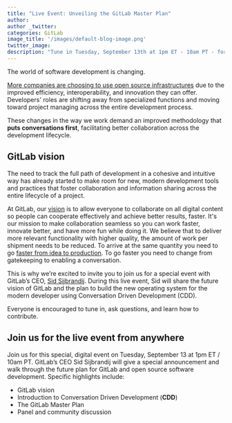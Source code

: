 ```yaml
---
title: "Live Event: Unveiling the GitLab Master Plan"
author: 
author _twitter: 
categories: GitLab
image_title: '/images/default-blog-image.png'
twitter_image:
description: "Tune in Tuesday, September 13th at 1pm ET - 10am PT - for a special live event with GitLab CEO Sid Sijbrandij"
---
```


The world of software development is changing.

[More companies are choosing to use open source infrastructures][black-duck-survey]
due to the improved efficiency, interoperability, and innovation they can offer.
Developers' roles are shifting away from specialized functions and moving toward
project managing across the entire development process. 

These changes in the way we work demand an improved methodology that **puts
conversations first**, facilitating better collaboration across the development lifecycle.

<!-- more -->

## GitLab vision

The need to track the full path of development in a cohesive and intuitive way has already
started to make room for new, modern development tools and practices that foster
collaboration and information sharing across the entire lifecycle of a project.

At GitLab, our [vision][gitlab-vision] is to allow everyone to collaborate on all
digital content so people can cooperate effectively and achieve better results,
faster. It's our mission to make collaboration seamless so you can work faster,
innovate better, and have more fun while doing it. We believe that to deliver
more relevant functionality with higher quality, the amount of work per shipment
needs to be reduced. To arrive at the same quantity you need to go [faster from idea
to production][post-ci-cd]. To go faster you need to change from gatekeeping to enabling a conversation.

This is why we’re excited to invite you to join us for a special event with
GitLab’s CEO, [Sid Sijbrandij]. During this live event, Sid will share the
future vision of GitLab and the plan to build the new operating
system for the modern developer using Conversation Driven Development (CDD).

Everyone is encouraged to tune in, ask questions, and learn how to contribute.

## Join us for the live event from anywhere

Join us for this special, digital event on Tuesday, September 13 at 1pm ET / 10am PT.
GitLab’s CEO Sid Sijbrandij will give a special announcement and walk through the
future plan for GitLab and open source software development. Specific highlights include:

- GitLab vision
- Introduction to Conversation Driven Development (**CDD**)
- The GitLab Master Plan
- Panel and community discussion

<!-- identifiers -->

[black-duck-survey]: https://www.blackducksoftware.com/2016-future-of-open-source
[gitlab-vision]: https://about.gitlab.com/direction/#vision
[post-ci-cd]: https://about.gitlab.com/2016/08/05/continuous-integration-delivery-and-deployment-with-gitlab/
[Sid Sijbrandij]: https://twitter.com/sytses
<!-- [event-page]: -->